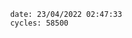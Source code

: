 

                date: 23/04/2022 02:47:33
                cycles: 58500

                         